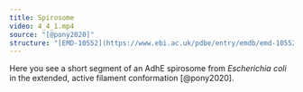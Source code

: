 ```yaml
---
title: Spirosome
video: 4_4_1.mp4
source: "[@pony2020]"
structure: "[EMD-10552](https://www.ebi.ac.uk/pdbe/entry/emdb/emd-10552), [PDB 6TQH](http://rcsb.org/structure/6TQH)"
---
```

Here you see a short segment of an AdhE spirosome from *Escherichia coli* in the extended, active filament conformation [@pony2020].

